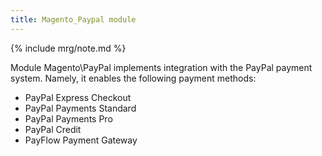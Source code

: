 ```yaml
---
title: Magento_Paypal module
---
```


{% include mrg/note.md %}

Module Magento\PayPal implements integration with the PayPal payment system. Namely, it enables the following payment methods:
* PayPal Express Checkout
* PayPal Payments Standard
* PayPal Payments Pro
* PayPal Credit
* PayFlow Payment Gateway
